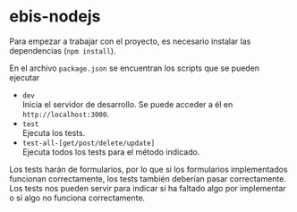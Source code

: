# ebis-nodejs

Para empezar a trabajar con el proyecto, es necesario instalar las dependencias (`npm install`).

En el archivo `package.json` se encuentran los scripts que se pueden ejecutar
* `dev`  
  Inicia el servidor de desarrollo. Se puede acceder a él en `http://localhost:3000`.
* `test`  
  Ejecuta los tests.
* `test-all-[get/post/delete/update]`  
  Ejecuta todos los tests para el método indicado.

Los tests harán de formularios, por lo que si los formularios implementados funcionan correctamente, los tests también deberían pasar correctamente.  
Los tests nos pueden servir para indicar si ha faltado algo por implementar o si algo no funciona correctamente.
